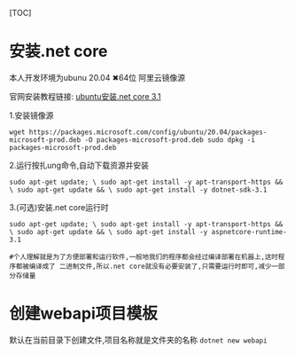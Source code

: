[TOC]

# 安装.net core
本人开发环境为ubunu 20.04 ✖64位  阿里云镜像源

官网安装教程链接: [ubuntu安装.net core 3.1](https://docs.microsoft.com/zh-cn/dotnet/core/install/linux-ubuntu#2004-)

1.安装镜像源

`wget https://packages.microsoft.com/config/ubuntu/20.04/packages-microsoft-prod.deb -O packages-microsoft-prod.deb
sudo dpkg -i packages-microsoft-prod.deb
`

2.运行按扎ung命令,自动下载资源并安装

`sudo apt-get update; \
  sudo apt-get install -y apt-transport-https && \
  sudo apt-get update && \
  sudo apt-get install -y dotnet-sdk-3.1
`

3.(可选)安装.net core运行时

`sudo apt-get update; \
  sudo apt-get install -y apt-transport-https && \
  sudo apt-get update && \
  sudo apt-get install -y aspnetcore-runtime-3.1
`

 `
 #个人理解就是为了方便部署和运行软件,一般地我们的程序都会经过编译部署在机器上,这时程序都被编译成了
 二进制文件,所以.net core就没有必要安装了,只需要运行时即可,减少一部分存储量
 `

 # 创建webapi项目模板

默认在当前目录下创建文件,项目名称就是文件夹的名称  `dotnet new webapi`
